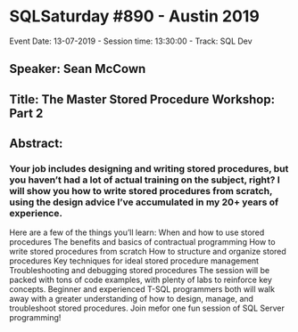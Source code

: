 # SQLSaturday #890 - Austin 2019
Event Date: 13-07-2019 - Session time: 13:30:00 - Track: SQL Dev
## Speaker: Sean McCown
## Title: The Master Stored Procedure Workshop: Part 2
## Abstract:
### Your job includes designing and writing stored procedures, but you haven’t had a lot of actual training on the subject, right? I will show you how to write stored procedures from scratch, using the design advice I’ve accumulated in my 20+ years of experience. 
Here are a few of the things you’ll learn: 
When and how to use stored procedures 
The benefits and basics of contractual programming 
How to write stored procedures from scratch 
How to structure and organize stored procedures 
Key techniques for ideal stored procedure management 
Troubleshooting and debugging stored procedures 
The session will be packed with tons of code examples, with plenty of labs to reinforce key concepts.  Beginner and experienced T-SQL programmers both will walk away with a greater understanding of how to design, manage, and troubleshoot stored procedures. Join mefor one fun session of SQL Server programming!
